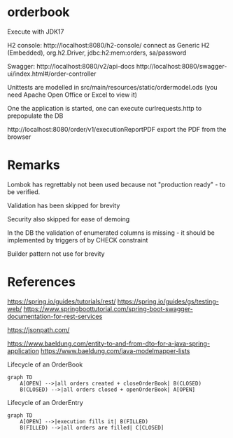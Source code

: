 # orderbook

Execute with JDK17

H2 console: http://localhost:8080/h2-console/ connect as Generic H2 (Embedded), org.h2.Driver, jdbc:h2:mem:orders, sa/password

Swagger: http://localhost:8080/v2/api-docs  http://localhost:8080/swagger-ui/index.html#/order-controller

Unittests are modelled in src/main/resources/static/ordermodel.ods  (you need Apache Open Office or Excel to view it)

One the application is started, one can execute curlrequests.http to prepopulate the DB

http://localhost:8080/order/v1/executionReportPDF export the PDF from the browser


# Remarks

Lombok has regrettably not been used because not "production ready" - to be verified.

Validation has been skipped for brevity

Security also skipped for ease of demoing

In the DB the validation of enumerated columns is missing - it should be implemented by triggers of by CHECK constraint

Builder pattern not use for brevity  


# References

https://spring.io/guides/tutorials/rest/
https://spring.io/guides/gs/testing-web/
https://www.springboottutorial.com/spring-boot-swagger-documentation-for-rest-services

https://jsonpath.com/

https://www.baeldung.com/entity-to-and-from-dto-for-a-java-spring-application
https://www.baeldung.com/java-modelmapper-lists


Lifecycle of an OrderBook

```mermaid
graph TD
    A[OPEN] -->|all orders created + closeOrderBook| B(CLOSED)
    B(CLOSED) -->|all orders closed + openOrderBook| A[OPEN]
``` 

Lifecycle of an OrderEntry

```mermaid
graph TD
    A[OPEN] -->|execution fills it| B(FILLED)
    B(FILLED) -->|all orders are filled| C[CLOSED]
``` 



